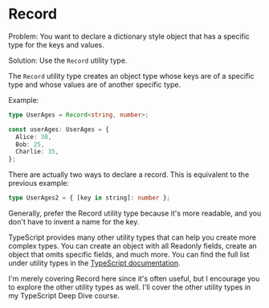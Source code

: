 # Record

Problem: You want to declare a dictionary style object that has a specific type for the keys and values.

Solution: Use the `Record` utility type.

The `Record` utility type creates an object type whose keys are of a specific type and whose values are of another specific type.

Example:

```ts
type UserAges = Record<string, number>;

const userAges: UserAges = {
  Alice: 30,
  Bob: 25,
  Charlie: 35,
};
```

There are actually two ways to declare a record. This is equivalent to the previous example:

```ts
type UserAges2 = { [key in string]: number };
```

Generally, prefer the Record utility type because it's more readable, and you don't have to invent a name for the key.

TypeScript provides many other utility types that can help you create more complex types. You can create an object with all Readonly fields, create an object that omits specific fields, and much more. You can find the full list under utility types in the [TypeScript documentation](https://www.typescriptlang.org/docs/handbook/utility-types.html).

I'm merely covering Record here since it's often useful, but I encourage you to explore the other utility types as well. I'll cover the other utility types in my TypeScript Deep Dive course.
